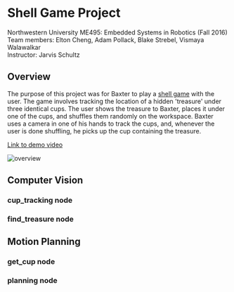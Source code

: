 # Shell Game Project #
Northwestern University ME495: Embedded Systems in Robotics (Fall 2016)
Team members: Elton Cheng, Adam Pollack, Blake Strebel, Vismaya Walawalkar  
Instructor: Jarvis Schultz

## Overview ##
The purpose of this project was for Baxter to play a [shell game](https://en.wikipedia.org/wiki/Shell_game) with the user. The game involves tracking the location of a hidden 'treasure' under three identical cups. The user shows the treasure to Baxter, places it under one of the cups, and shuffles them randomly on the workspace. Baxter uses a camera in one of his hands to track the cups, and, whenever the user is done shuffling, he picks up the cup containing the treasure.

[Link to demo video](https://youtu.be/6UPHq3FVivk)

![overview](https://github.com/opti545/baxter_builder)

## Computer Vision ##

### cup_tracking node ###

### find_treasure node


## Motion Planning

### get_cup node ###

### planning node ###
